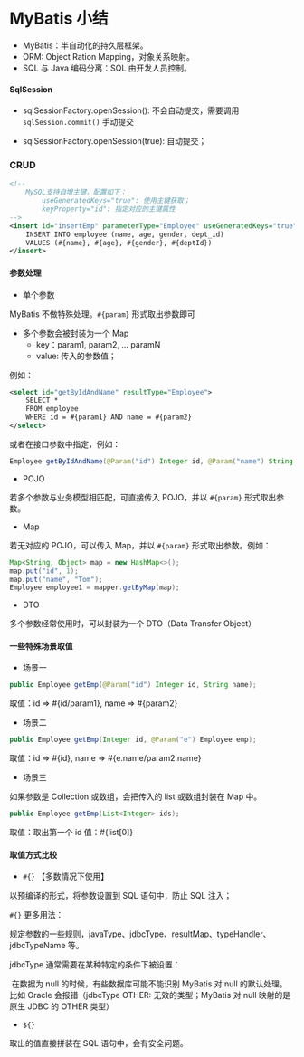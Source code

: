 #  MyBatis 小结

- MyBatis：半自动化的持久层框架。
- ORM: Object Ration Mapping，对象关系映射。
- SQL 与 Java 编码分离：SQL 由开发人员控制。

####  SqlSession

- sqlSessionFactory.openSession(): 不会自动提交，需要调用 `sqlSession.commit()` 手动提交

 * sqlSessionFactory.openSession(true): 自动提交；

###  CRUD

```xml
<!--
	MySQL支持自增主键，配置如下：
		useGeneratedKeys="true": 使用主键获取；
		keyProperty="id": 指定对应的主键属性
-->
<insert id="insertEmp" parameterType="Employee" useGeneratedKeys="true" keyProperty="id">
	INSERT INTO employee (name, age, gender, dept_id)
	VALUES (#{name}, #{age}, #{gender}, #{deptId})
</insert>
```

####  参数处理

- 单个参数

MyBatis 不做特殊处理。`#{param}` 形式取出参数即可

- 多个参数会被封装为一个 Map
  - key：param1, param2, ... paramN
  - value: 传入的参数值；

例如：

```xml
<select id="getByIdAndName" resultType="Employee">
	SELECT *
	FROM employee
	WHERE id = #{param1} AND name = #{param2}
</select>
```

或者在接口参数中指定，例如：

```java
Employee getByIdAndName(@Param("id") Integer id, @Param("name") String name);
```

- POJO

若多个参数与业务模型相匹配，可直接传入 POJO，并以 `#{param}` 形式取出参数。

- Map

若无对应的 POJO，可以传入 Map，并以 `#{param}` 形式取出参数。例如：

```java
Map<String, Object> map = new HashMap<>();
map.put("id", 1);
map.put("name", "Tom");
Employee employee1 = mapper.getByMap(map);
```

- DTO

多个参数经常使用时，可以封装为一个 DTO（Data Transfer Object）

####  一些特殊场景取值

- 场景一

```java
public Employee getEmp(@Param("id") Integer id, String name);
```

取值：id => #{id/param1}, name => #{param2}

- 场景二

```java
public Employee getEmp(Integer id, @Param("e") Employee emp);
```

取值：id => #{id}, name => #{e.name/param2.name}

- 场景三

如果参数是 Collection 或数组，会把传入的 list 或数组封装在 Map 中。

```java
public Employee getEmp(List<Integer> ids);
```

取值：取出第一个 id 值：#{list[0]}

####  取值方式比较

- `#{}` 【多数情况下使用】

以预编译的形式，将参数设置到 SQL 语句中，防止 SQL 注入；

`#{}` 更多用法：

规定参数的一些规则，javaType、jdbcType、resultMap、typeHandler、jdbcTypeName 等。

jdbcType 通常需要在某种特定的条件下被设置：

​	在数据为 null 的时候，有些数据库可能不能识别 MyBatis 对 null 的默认处理。比如 Oracle 会报错（jdbcType OTHER: 无效的类型；MyBatis 对 null 映射的是原生 JDBC 的 OTHER 类型）

- `${}`

取出的值直接拼装在 SQL 语句中，会有安全问题。









